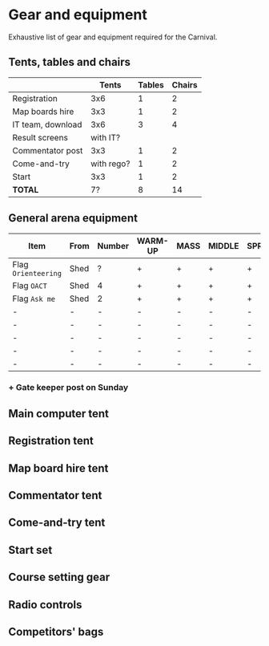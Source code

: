 # Gear and equipment

Exhaustive list of gear and equipment required for the Carnival.

## Tents, tables and chairs

| | Tents | Tables | Chairs | 
|-|-|-|-|
| Registration | 3x6 | 1 | 2 |
| Map boards hire | 3x3 | 1 | 2 |
| IT team, download | 3x6 | 3 | 4 |
| Result screens | with IT? | | |
| Commentator post | 3x3 | 1 | 2 |
| Come-and-try | with rego? | 1 | 2 |
| Start | 3x3 | 1 | 2 |
| **TOTAL** | 7? | 8 | 14 |

## General arena equipment

| Item | From | Number | WARM-UP | MASS | MIDDLE | SPRINT | LONG |
|-|-|-|-|-|-|-|-|
| Flag `Orienteering` | Shed | ? | + | + | + | + |+ |
| Flag `OACT` | Shed | 4 | + | + | + | + | + |
| Flag `Ask me` | Shed | 2 | + | + | + | + | + |
|-|-|-|-|-|-|-|-|
|-|-|-|-|-|-|-|-|
|-|-|-|-|-|-|-|-|
|-|-|-|-|-|-|-|-|
|-|-|-|-|-|-|-|-|

### + Gate keeper post on Sunday

## Main computer tent

## Registration tent

## Map board hire tent

## Commentator tent

## Come-and-try tent

## Start set

## Course setting gear

## Radio controls

## Competitors' bags





